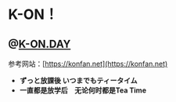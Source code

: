 # **K-ON！**

## @[K-ON.DAY](https://k-on.day)
参考网站：[https://konfan.net](https://konfan.net)

- **ずっと放課後 いつまでもティータイム**
- **一直都是放学后　无论何时都是Tea Time**